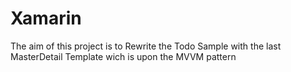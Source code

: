 # Xamarin

The aim of this project is to Rewrite the Todo Sample with the last MasterDetail Template wich is upon the MVVM pattern
